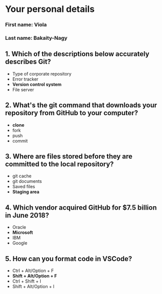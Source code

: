 # Your personal details
### First name: Viola
### Last name: Bakaity-Nagy


## 1. Which of the descriptions below accurately describes Git?
- Type of corporate repository
- Error tracker
- **Version control system**
- File server

## 2. What's the git command that downloads your repository from GitHub to your computer?
- **clone**
- fork
- push
- commit

## 3. Where are files stored before they are committed to the local repository?
- git cache
- git documents
- Saved files
- **Staging area**

## 4. Which vendor acquired GitHub for $7.5 billion in June 2018?
- Oracle
- **Microsoft**
- IBM
- Google

## 5. How can you format code in VSCode?
- Ctrl + Alt/Option + F
- **Shift + Alt/Option + F**
- Ctrl + Shift + I
- Shift + Alt/Option + I